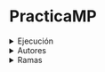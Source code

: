 # PracticaMP

<details><summary>Ejecución</summary>
<p>

#### El programa se puede ejecutar de dos maneras:
> Ejecutar el programa desde terminal:
> ```
> java -jar Juego.jar
> ```

> Ejecutar el programa desde un IDE:
> 
> Lanzar el programa desde la clase `Aplicación.java`

</p>
</details>


<details><summary>Autores</summary>
<p>

#### Autores Grupo B:
> * Santiago Arias Paniagua
> * Jesús Pérez Sánchez
> * Íker Pizarro Fernández
> * Andreas Wolf Wolf

</p>
</details>





<details><summary>Ramas</summary>
<p>

#### Ramas

Main -> Contiene el código que se ha comprobado es 100% funcional.
<br>
develop -> Contiene el código con los commits más recientes.

</p>
</details>
